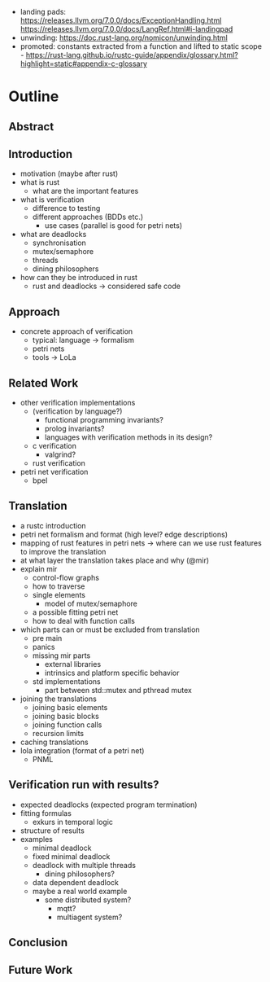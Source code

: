 - landing pads: https://releases.llvm.org/7.0.0/docs/ExceptionHandling.html https://releases.llvm.org/7.0.0/docs/LangRef.html#i-landingpad
- unwinding: https://doc.rust-lang.org/nomicon/unwinding.html
- promoted: constants extracted from a function and lifted to static scope - https://rust-lang.github.io/rustc-guide/appendix/glossary.html?highlight=static#appendix-c-glossary

# Outline

## Abstract
## Introduction
- motivation (maybe after rust)
- what is rust
  - what are the important features
- what is verification
  - difference to testing
  - different approaches (BDDs etc.)
    - use cases (parallel is good for petri nets)
- what are deadlocks
  - synchronisation
  - mutex/semaphore
  - threads
  - dining philosophers
- how can they be introduced in rust
  - rust and deadlocks -> considered safe code

## Approach
- concrete approach of verification
  - typical: language -> formalism
  - petri nets
  - tools -> LoLa

## Related Work
  - other verification implementations
    - (verification by language?)
      - functional programming invariants?
      - prolog invariants?
      - languages with verification methods in its design?
    - c verification
      - valgrind?
    - rust verification
  - petri net verification
    - bpel

## Translation
  - a rustc introduction
  - petri net formalism and format (high level? edge descriptions)
  - mapping of rust features in petri nets -> where can we use rust features to improve the translation
  - at what layer the translation takes place and why (@mir)
  - explain mir 
    - control-flow graphs
    - how to traverse
    - single elements
      - model of mutex/semaphore
    - a possible fitting petri net
    - how to deal with function calls
  - which parts can or must be excluded from translation
    - pre main
    - panics
    - missing mir parts
      - external libraries
      - intrinsics and platform specific behavior
    - std implementations
      - part between std::mutex and pthread mutex
  - joining the translations
    - joining basic elements
    - joining basic blocks
    - joining function calls
    - recursion limits
  - caching translations
  - lola integration (format of a petri net)
    - PNML

## Verification run with results?
  - expected deadlocks (expected program termination)
  - fitting formulas
    - exkurs in temporal logic
  - structure of results
  - examples
    - minimal deadlock
    - fixed minimal deadlock
    - deadlock with multiple threads
      - dining philosophers?
    - data dependent deadlock
    - maybe a real world example
      - some distributed system?
        - mqtt?
        - multiagent system?

## Conclusion

## Future Work